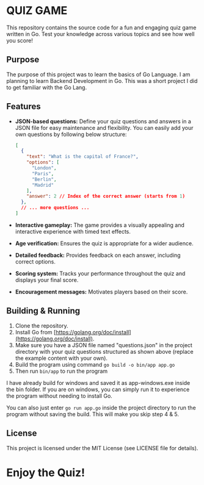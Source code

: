 # QUIZ GAME

This repository contains the source code for a fun and engaging quiz game written in Go. Test your knowledge across various topics and see how well you score!

## Purpose

The purpose of this project was to learn the basics of Go Language. I am planning to learn Backend Development in Go. This was a short project I did to get familiar with the Go Lang.

## **Features**

* **JSON-based questions:** Define your quiz questions and answers in a JSON file for easy maintenance and flexibility. You can easily add your own questions by following below structure:

  ```json
  [
    {
      "text": "What is the capital of France?",
      "options": [
        "London",
        "Paris",
        "Berlin",
        "Madrid"
      ],
      "answer": 2 // Index of the correct answer (starts from 1)
    },
    // ... more questions ...
  ]
  ```
* **Interactive gameplay:** The game provides a visually appealing and interactive experience with timed text effects.
* **Age verification:** Ensures the quiz is appropriate for a wider audience.
* **Detailed feedback:** Provides feedback on each answer, including correct options.
* **Scoring system:** Tracks your performance throughout the quiz and displays your final score.
* **Encouragement messages:** Motivates players based on their score.

## Building & Running

1. Clone the repository.
2. Install Go from [https://golang.org/doc/install](https://golang.org/doc/install).
3. Make sure you have a JSON file named "questions.json" in the project directory with your quiz questions structured as shown above (replace the example content with your own).
4. Build the program using command `go build -o bin/app app.go`
5. Then run `bin/app` to run the program

I have already build for windows and saved it as app-windows.exe inside the bin folder. If you are on windows, you can simply run it to experience the program without needing to install Go.

You can also just enter `go run app.go` inside the project directory to run the program without saving the build. This will make you skip step 4 & 5.

## **License**

This project is licensed under the MIT License (see LICENSE file for details).

# **Enjoy the Quiz!**
